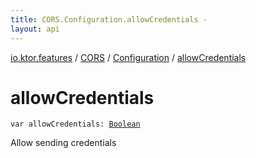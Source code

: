 ```yaml
---
title: CORS.Configuration.allowCredentials - 
layout: api
---
```


<div class='api-docs-breadcrumbs'><a href="../../index.html">io.ktor.features</a> / <a href="../index.html">CORS</a> / <a href="index.html">Configuration</a> / <a href="./allow-credentials.html">allowCredentials</a></div>

# allowCredentials

<div class="signature"><code><span class="keyword">var </span><span class="identifier">allowCredentials</span><span class="symbol">: </span><a href="https://kotlinlang.org/api/latest/jvm/stdlib/kotlin/-boolean/index.html"><span class="identifier">Boolean</span></a></code></div>

Allow sending credentials

